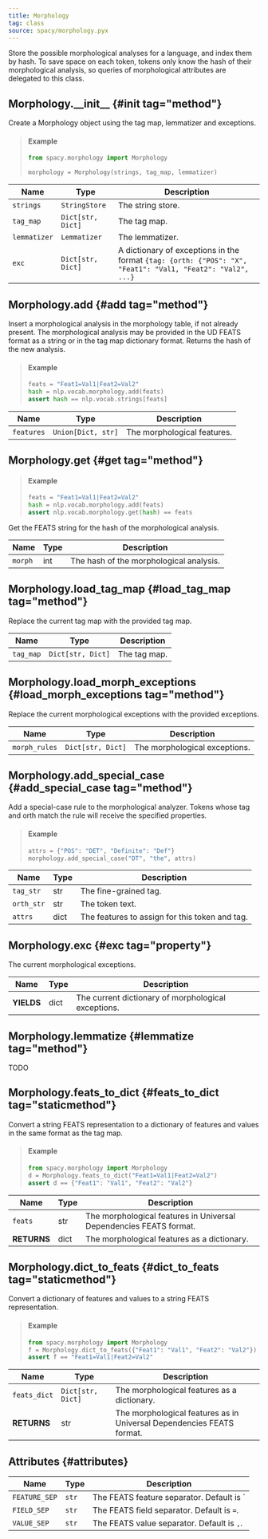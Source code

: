 ```yaml
---
title: Morphology
tag: class
source: spacy/morphology.pyx
---
```


Store the possible morphological analyses for a language, and index them by
hash. To save space on each token, tokens only know the hash of their
morphological analysis, so queries of morphological attributes are delegated to
this class.

## Morphology.\_\_init\_\_ {#init tag="method"}

Create a Morphology object using the tag map, lemmatizer and exceptions.

> #### Example
>
> ```python
> from spacy.morphology import Morphology
>
> morphology = Morphology(strings, tag_map, lemmatizer)
> ```

| Name         | Type              | Description                                                                                                |
| ------------ | ----------------- | ---------------------------------------------------------------------------------------------------------- |
| `strings`    | `StringStore`     | The string store.                                                                                          |
| `tag_map`    | `Dict[str, Dict]` | The tag map.                                                                                               |
| `lemmatizer` | `Lemmatizer`      | The lemmatizer.                                                                                            |
| `exc`        | `Dict[str, Dict]` | A dictionary of exceptions in the format `{tag: {orth: {"POS": "X", "Feat1": "Val1, "Feat2": "Val2", ...}` |

## Morphology.add {#add tag="method"}

Insert a morphological analysis in the morphology table, if not already present.
The morphological analysis may be provided in the UD FEATS format as a string or
in the tag map dictionary format. Returns the hash of the new analysis.

> #### Example
>
> ```python
> feats = "Feat1=Val1|Feat2=Val2"
> hash = nlp.vocab.morphology.add(feats)
> assert hash == nlp.vocab.strings[feats]
> ```

| Name       | Type               | Description                 |
| ---------- | ------------------ | --------------------------- |
| `features` | `Union[Dict, str]` | The morphological features. |

## Morphology.get {#get tag="method"}

> #### Example
>
> ```python
> feats = "Feat1=Val1|Feat2=Val2"
> hash = nlp.vocab.morphology.add(feats)
> assert nlp.vocab.morphology.get(hash) == feats
> ```

Get the FEATS string for the hash of the morphological analysis.

| Name    | Type | Description                             |
| ------- | ---- | --------------------------------------- |
| `morph` | int  | The hash of the morphological analysis. |

## Morphology.load_tag_map {#load_tag_map tag="method"}

Replace the current tag map with the provided tag map.

| Name      | Type              | Description  |
| --------- | ----------------- | ------------ |
| `tag_map` | `Dict[str, Dict]` | The tag map. |

## Morphology.load_morph_exceptions {#load_morph_exceptions tag="method"}

Replace the current morphological exceptions with the provided exceptions.

| Name          | Type              | Description                   |
| ------------- | ----------------- | ----------------------------- |
| `morph_rules` | `Dict[str, Dict]` | The morphological exceptions. |

## Morphology.add_special_case {#add_special_case tag="method"}

Add a special-case rule to the morphological analyzer. Tokens whose tag and orth
match the rule will receive the specified properties.

> #### Example
>
> ```python
> attrs = {"POS": "DET", "Definite": "Def"}
> morphology.add_special_case("DT", "the", attrs)
> ```

| Name       | Type | Description                                    |
| ---------- | ---- | ---------------------------------------------- |
| `tag_str`  | str  | The fine-grained tag.                          |
| `orth_str` | str  | The token text.                                |
| `attrs`    | dict | The features to assign for this token and tag. |

## Morphology.exc {#exc tag="property"}

The current morphological exceptions.

| Name       | Type | Description                                         |
| ---------- | ---- | --------------------------------------------------- |
| **YIELDS** | dict | The current dictionary of morphological exceptions. |

## Morphology.lemmatize {#lemmatize tag="method"}

TODO

## Morphology.feats_to_dict {#feats_to_dict tag="staticmethod"}

Convert a string FEATS representation to a dictionary of features and values in
the same format as the tag map.

> #### Example
>
> ```python
> from spacy.morphology import Morphology
> d = Morphology.feats_to_dict("Feat1=Val1|Feat2=Val2")
> assert d == {"Feat1": "Val1", "Feat2": "Val2"}
> ```

| Name        | Type | Description                                                        |
| ----------- | ---- | ------------------------------------------------------------------ |
| `feats`     | str  | The morphological features in Universal Dependencies FEATS format. |
| **RETURNS** | dict | The morphological features as a dictionary.                        |

## Morphology.dict_to_feats {#dict_to_feats tag="staticmethod"}

Convert a dictionary of features and values to a string FEATS representation.

> #### Example
>
> ```python
> from spacy.morphology import Morphology
> f = Morphology.dict_to_feats({"Feat1": "Val1", "Feat2": "Val2"})
> assert f == "Feat1=Val1|Feat2=Val2"
> ```

| Name         | Type              | Description                                                           |
| ------------ | ----------------- | --------------------------------------------------------------------- |
| `feats_dict` | `Dict[str, Dict]` | The morphological features as a dictionary.                           |
| **RETURNS**  | str               | The morphological features as in Universal Dependencies FEATS format. |

## Attributes {#attributes}

| Name          | Type  | Description                                  |
| ------------- | ----- | -------------------------------------------- |
| `FEATURE_SEP` | `str` | The FEATS feature separator. Default is `|`. |
| `FIELD_SEP`   | `str` | The FEATS field separator. Default is `=`.   |
| `VALUE_SEP`   | `str` | The FEATS value separator. Default is `,`.   |
